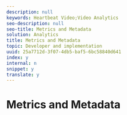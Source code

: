 ```yaml
---
description: null
keywords: Heartbeat Video;Video Analytics
seo-description: null
seo-title: Metrics and Metadata
solution: Analytics
title: Metrics and Metadata
topic: Developer and implementation
uuid: 25a7712d-3f07-4db5-baf5-6bc58840d641
index: y
internal: n
snippet: y
translate: y
---
```


# Metrics and Metadata



